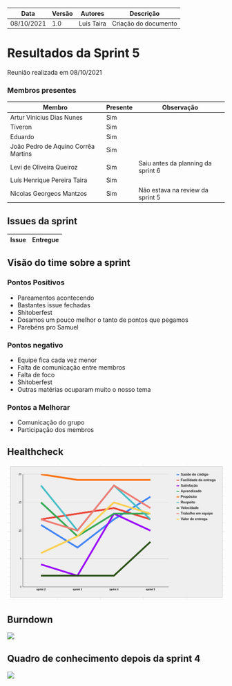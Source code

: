 | Data | Versão | Autores | Descrição |
|--|--|--|--|
| 08/10/2021 | 1.0 | Luís Taira | Criação do documento |

# Resultados da Sprint 5
Reunião realizada em 08/10/2021

### Membros presentes
| Membro | Presente | Observação |
|--|--|--|
|Artur Vinicius Dias Nunes| Sim |  |
|Tiveron| Sim |  |
|Eduardo| Sim |  |
|João Pedro de Aquino Corrêa Martins| Sim |  |
|Levi de Oliveira Queiroz| Sim | Saiu antes da planning da sprint 6 |
|Luís Henrique Pereira Taira| Sim |  |
|Nicolas Georgeos Mantzos| Sim | Não estava na review da sprint 5 |

## Issues da sprint 

| Issue | Entregue |
| -- | -- |

## Visão do time sobre a sprint
### Pontos Positivos
* Pareamentos acontecendo
* Bastantes issue fechadas
* Shitoberfest
* Dosamos um pouco melhor o tanto de pontos que pegamos
* Parebéns pro Samuel

### Pontos negativo
* Equipe fica cada vez menor
* Falta de comunicação entre membros
* Falta de foco
* Shitoberfest
* Outras matérias ocuparam muito o nosso tema

### Pontos a Melhorar
* Comunicação do grupo
* Participação dos membros

## Healthcheck
![](../assets/healtheck/sprint5.png)

## Burndown
![](../assets/burndown/burndown-sprint-5.png)

## Quadro de conhecimento depois da sprint 4

![](../../assets/conhecimento/sprint5.png)